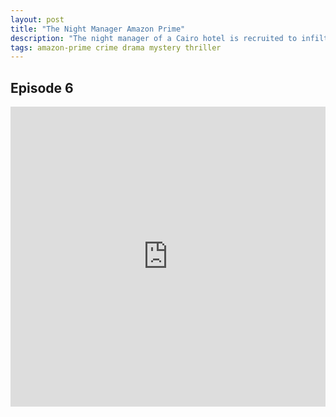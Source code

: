 ```yaml
---
layout: post
title: "The Night Manager Amazon Prime"
description: "The night manager of a Cairo hotel is recruited to infiltrate an arms dealer's inner circle."
tags: amazon-prime crime drama mystery thriller
---
```


## Episode 6

<div class="responsive-container">
<iframe src="https://mega.nz/embed/si5gRQKI#bi4t4S5iBJgqo6JPjjBTOH9X2_45m9jxSd2qioNgMwo" frameborder="0" marginwidth="0" marginheight="0" scrolling="NO" width="100%" height="480" allowfullscreen></iframe>
<div style="width: 80px; height: 80px; position: absolute; opacity: 0; right: 0px; top: 0px;"> </div></div>
